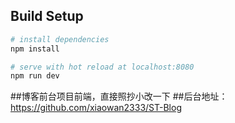 

## Build Setup

``` bash
# install dependencies
npm install

# serve with hot reload at localhost:8080
npm run dev


```
##博客前台项目前端，直接照抄小改一下
##后台地址：<https://github.com/xiaowan2333/ST-Blog>
